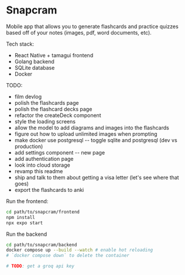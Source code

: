 # Snapcram

Mobile app that allows you to generate flashcards and practice quizzes based off
of your notes (images, pdf, word documents, etc).

Tech stack:
- React Native + tamagui frontend
- Golang backend
- SQLite database
- Docker

TODO:
- film devlog
- polish the flashcards page
- polish the flashcard decks page
- refactor the createDeck component
- style the loading screens
- allow the model to add diagrams and images into the flashcards
- figure out how to upload unlimited images when prompting
- make docker use postgresql -- toggle sqlite and postgresql (dev vs production)
- add settings component -- new page
- add authentication page
- look into cloud storage
- revamp this readme
- ship and talk to them about getting a visa letter (let's see where that goes)
- export the flashcards to anki

Run the frontend:
```bash
cd path/to/snapcram/frontend
npm install
npx expo start
```

Run the backend
```bash
cd path/to/snapcram/backend
docker compose up --build --watch # enable hot reloading
# `docker compose down` to delete the container

# TODO: get a groq api key
```
